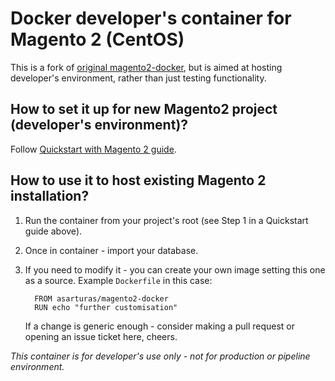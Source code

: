 # Docker developer's container for Magento 2 (CentOS)

This is a fork of [original magento2-docker][fork_origin], but is aimed at hosting developer's environment, rather than just testing functionality.

## How to set it up for new Magento2 project (developer's environment)?

Follow [Quickstart with Magento 2 guide][quickstart_with_magento2].

## How to use it to host existing Magento 2 installation?

1. Run the container from your project's root (see Step 1 in a Quickstart guide above).
2. Once in container - import your database.
3. If you need to modify it - you can create your own image setting this one as a source.
   Example `Dockerfile` in this case:
   
   ```
     FROM asarturas/magento2-docker
     RUN echo "further customisation"
   ```
   
   If a change is generic enough - consider making a pull request or opening an issue ticket here, cheers.


*This container is for developer's use only - not for production or pipeline environment.*

[fork_origin]: https://github.com/magento/magento2-docker
[quickstart_with_magento2]: http://arturas.smorgun.com/2016/02/28/quickstart-with-magento2.html
